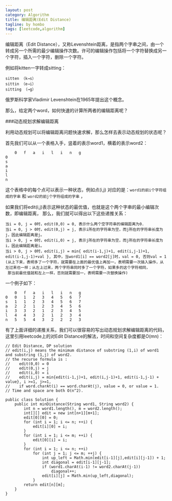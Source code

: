 ```yaml
---
layout: post
category: Algorithm
title: 编辑距离(Edit Distance)
tagline: by hombo
tags: [leetcode,algorithm]
---
```


编辑距离（Edit Distance），又称Levenshtein距离，是指两个字串之间，由一个转成另一个所需的最少编辑操作次数。许可的编辑操作包括将一个字符替换成另一个字符，插入一个字符，删除一个字符。

例如将kitten一字转成sitting：

	sitten （k→s）
	sittin （e→i）
	sitting （→g）

俄罗斯科学家Vladimir Levenshtein在1965年提出这个概念。

那么，给定两个word，如何快速的计算所两者的编辑距离呢？


<!--more-->

###动态规划求解编辑距离

利用动态规划可以将编辑距离问题快速求解，那么怎样去表示动态规划的状态呢？

首先我们可以从一个表格入手，竖着的表示word1，横着的表示word2：


	 	0	f	a	i	l	i	n	g
	0	 	 	 	 	 	 	 	 
	s	 	 	 	 	 	 	 	 
	a	 	 	 	 	 	 	 	 
	i	 	 	 	 	 	 	 	 
	l	 	 	 	 	 	 	 	 
	n	
	
这个表格中的每个点可以表示一种状态，例如点(i,j) 对应的是：`word1的前i个字符组成的字串` 和 `word2的前j个字符组成的字串` ，

如果我们将edit(i,j)表示这种状态的最优值，也就是这个两个字串的最小编辑次数，即编辑距离， 那么，我们就可以得出以下这些递推关系：

	当i = 0, j = 0时，edit(0,0) = 0, 表示什么两个空字符串的编辑距离为0.
	当i = 0, j > 0时，edit(0,j) = j, 表示i所在的字符串为空，而j所在的字符串长度为j，因此编辑距离是j。
	当i > 0, j = 0时，edit(i,0) = j, 表示j所在的字符串为空，而j所在的字符串长度为i，因此编辑距离是i。
	当i > 0, j > 0时，edit(i,j) = min{ edit(i-1,j)+1, edit(i,j-1)+1, edit(i-1,j-1)+val }, 其中，当word1[i] == word2[j]时，val = 0, 否则val = 1
	(从上下来，表明多了一个字符，就需要在上面的最优值上再加一，表明需要一次插入操作，从左过来也一样；从左上过来，两个字符串同时多了一个字符，如果多的这个字符相同，
     那当前最优值就和左上一样，否则就需要加一，表明需要一次替换操作)
     
一个例子如下：

		0	f	a	i	l	i	n	g
	0	0	1	2	3	4	5	6	7
	s	1	1	2	3	4	5	6	7
	a	2	2	1	2	3	4	5	6
	i	3	3	2	1	2	3	4	5
	l	4	4	3	2	1	2	3	4
	n	5	5	4	3	2	2	2	3
     
有了上面详细的递推关系，我们可以很容易的写出动态规划求解编辑距离的代码，这里引用leetcode上的对Edit Distance的解法，时间和空间复杂度都是O(mn)：

	// Edit Distance, DP solution
	// edit(i,j) means the minimum distance of substring (1,i) of word1 and substring (1,j) of word2.
	// the recurse formula is :
	//    edit(0,0) = 0
	//    edit(0,j) = j
	//    edit(i,0) = i
	//    edit(i,j) = min{edit(i-1,j)+1, edit(i,j-1)+1, edit(i-1,j-1) + value}, i >=1, j>=1, 
	//    if word.charAt(i) == word.charAt(j), value = 0, or value = 1.
	// Time and space are both O(n^2).
	
	public class Solution {
	    public int minDistance(String word1, String word2) {
	        int n = word1.length(), m = word2.length();
	        int[][] edit = new int[n+1][m+1];
	        edit[0][0] = 0;
	        for (int i = 1; i <= n; ++i) {
	            edit[i][0] = i;
	        }
	        for (int i = 1; i <= m; ++i) {
	            edit[0][i] = i;
	        }
	        for (int i = 1; i <= n; ++i)
	            for (int j = 1; j <= m; ++j) {
	                int up_left = Math.min(edit[i-1][j],edit[i][j-1]) + 1;
	                int diagonal = edit[i-1][j-1];
	                if (word1.charAt(i-1) != word2.charAt(j-1))
	                    diagonal++;
	                edit[i][j] = Math.min(up_left,diagonal);
	            }
	        return edit[n][m];
	    }
	}
	 	 	 	 	 	 	 